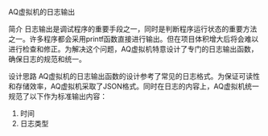 AQ虚拟机的日志输出

简介
日志输出是调试程序的重要手段之一，同时是判断程序运行状态的重要方法之一。许多程序都会采用printf函数直接进行输出。但在项目体积增大后将会难以进行检查和修正。为解决这个问题，AQ虚拟机特意设计了专门的日志输出函数，确保日志的规范和统一。

设计思路
AQ虚拟机的日志输出函数的设计参考了常见的日志格式。为保证可读性和存储效率，AQ虚拟机采取了JSON格式。同时在日志的内容上，AQ虚拟机统一规范了以下作为标准输出内容：

1. 时间
2. 日志类型